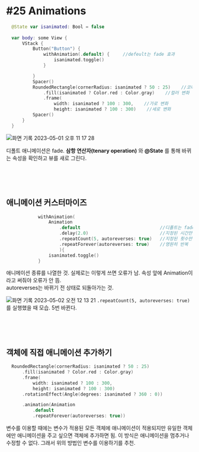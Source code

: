 # **#25 Animations**

```swift
  @State var isanimated: Bool = false
  
  var body: some View {
      VStack {
          Button("Button") {
              withAnimation(.default) {     //defeult는 fade 효과
                  isanimated.toggle()
              }

          }
          Spacer()
          RoundedRectangle(cornerRadius: isanimated ? 50 : 25)    //코너값 변화
              .fill(isanimated ? Color.red : Color.gray)    //컬러 변화
              .frame(
                  width: isanimated ? 100 : 300,    //가로 변화
                  height: isanimated ? 100 : 300)    //세로 변화
          Spacer() 
      }
  }
```
![화면 기록 2023-05-01 오후 11 17 28](https://user-images.githubusercontent.com/87987002/235465755-77f1ed95-f79b-4663-baa7-37d502c5363d.gif)

디폴트 애니메이션은 fade. **삼항 연산자(tenary operation)** 와 **@State** 를 통해 바뀌는 속성을 확인하고 뷰를 새로 그린다. 

<br>
<br>
<br>
 


## 애니메이션 커스터마이즈

```swift
            withAnimation(
                Animation
                    .default                              //디폴트는 fade 변환
                    .delay(2.0)                           //지정된 시간만큼 딜레이
                    .repeatCount(5, autoreverses: true)   //지정된 횟수만큼 반복
                    .repeatForever(autoreverses: true)    //영원히 반복
                    ){
                isanimated.toggle()
            }
```
애니메이션 종류를 나열한 것. 실제로는 이렇게 쓰면 오류가 남. 속성 앞에 Animation이라고 써줘야 오류가 안 뜸. <br>autoreverses는 바뀌기 전 상태로 되돌아가는 것.

![화면 기록 2023-05-02 오전 12 13 21](https://user-images.githubusercontent.com/87987002/235475126-38c8e8b1-d12e-46f3-80c9-48cec408ab08.gif)
```.repeatCount(5, autoreverses: true)``` 를 실행했을 때 모습. 5번 바뀐다. 

<br>
<br>
<br>


## 객체에 직접 애니메이션 추가하기
```swift
  RoundedRectangle(cornerRadius: isanimated ? 50 : 25)
      .fill(isanimated ? Color.red : Color.gray)
      .frame(
          width: isanimated ? 100 : 300,
          height: isanimated ? 100 : 300)
      .rotationEffect(Angle(degrees: isanimated ? 360 : 0))

      .animation(Animation
          .default
          .repeatForever(autoreverses: true))
```
변수를 이용할 때에는 변수가 적용된 모든 객체에 애니메이션이 적용되지만 유일한 객체에만 애니메이션을 주고 싶으면 객체에 추가하면 됨. 이  방식은 애니메이션을 멈추거나 수정할 수 없다. 그래서 위의 방법인 변수를 이용하기를 추천. 

